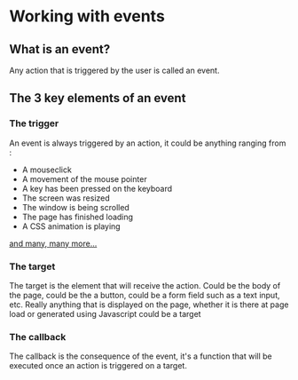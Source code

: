 # Working with events

## What is an event?

Any action that is triggered by the user is called an event. 

## The 3 key elements of an event

### The trigger

An event is always triggered by an action, it could be anything ranging from :

- A mouseclick
- A movement of the mouse pointer
- A key has been pressed on the keyboard
- The screen was resized
- The window is being scrolled
- The page has finished loading
- A CSS animation is playing

[and many, many more...](https://developer.mozilla.org/en-US/docs/Web/Events)

### The target 

The target is the element that will receive the action. Could be the body of the page, could be the a button, could be a form field such as a text input, etc. Really anything that is displayed on the page, whether it is there at page load or generated using Javascript could be a target


### The callback

The callback is the consequence of the event, it's a function that will be executed once an action is triggered on a target.

